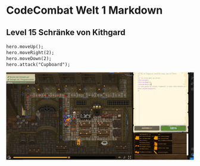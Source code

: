 # CodeCombat Welt 1 Markdown 
## Level 15 Schränke von Kithgard
```
hero.moveUp();
hero.moveRight(2);
hero.moveDown(2);
hero.attack("Cupboard");
```
![Alt text](image-17.png)